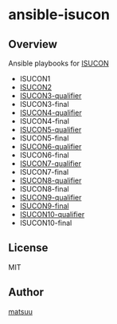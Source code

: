# ansible-isucon

## Overview

Ansible playbooks for [ISUCON](http://isucon.net/)

- ISUCON1
- [ISUCON2](https://github.com/matsuu/ansible-isucon/tree/master/isucon2)
- [ISUCON3-qualifier](https://github.com/matsuu/ansible-isucon/tree/master/isucon3-qualifier)
- ISUCON3-final
- [ISUCON4-qualifier](https://github.com/matsuu/ansible-isucon/tree/master/isucon4-qualifier)
- ISUCON4-final
- [ISUCON5-qualifier](https://github.com/matsuu/ansible-isucon/tree/master/isucon5-qualifier)
- ISUCON5-final
- [ISUCON6-qualifier](https://github.com/isucon/isucon6-qualify/tree/master/provisioning)
- ISUCON6-final
- [ISUCON7-qualifier](https://github.com/matsuu/ansible-isucon/tree/master/isucon7-qualifier)
- ISUCON7-final
- [ISUCON8-qualifier](https://github.com/isucon/isucon8-qualify/tree/master/provisioning)
- ISUCON8-final
- [ISUCON9-qualifier](https://github.com/matsuu/ansible-isucon9-qualify)
- [ISUCON9-final](https://github.com/isucon/isucon9-final/tree/master/ansible)
- [ISUCON10-qualifier](https://github.com/isucon/isucon10-qualify/tree/master/provisioning/ansible)
- ISUCON10-final
## License

MIT

## Author

[matsuu](https://github.com/matsuu)
